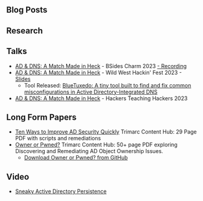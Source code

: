 ## Blog Posts


## Research

## Talks
- [AD & DNS: A Match Made in Heck](https://www.hub.trimarcsecurity.com/post/ad-dns-a-match-made-in-heck) - BSides Charm 2023
  [ - Recording](https://youtu.be/QSRxrTXj8G0)
- [AD & DNS: A Match Made in Heck](https://www.hub.trimarcsecurity.com/post/ad-dns-a-match-made-in-heck) - Wild West Hackin' Fest 2023 - [Slides](https://github.com/TrimarcJake/BlueTuxedo/blob/main/ADI%20DNS%20-%20No%20demo.pptx)
  - Tool Released: [BlueTuxedo: A tiny tool built to find and fix common misconfigurations in Active Directory-Integrated DNS](https://github.com/TrimarcJake/BlueTuxedo)
- [AD & DNS: A Match Made in Heck](https://www.hub.trimarcsecurity.com/post/ad-dns-a-match-made-in-heck) - Hackers Teaching Hackers 2023

## Long Form Papers
- [Ten Ways to Improve AD Security Quickly](https://www.hub.trimarcsecurity.com/post/ten-ways-to-improve-ad-security-quickly) Trimarc Content Hub: 29 Page PDF with scripts and remediations
- [Owner or Pwned?](https://www.hub.trimarcsecurity.com/post/trimarc-whitepaper-owner-or-pwnd) Trimarc Content Hub: 50+ page PDF exploring Discovering and Remediating AD Object Ownership Issues.
  - [Download Owner or Pwned? from GitHub](https://github.com/JimSycurity/JimSycurity/tree/main/Documents/Owner_or_Pwned_v1.3.pdf)

## Video
- [Sneaky Active Directory Persistence](https://www.hub.trimarcsecurity.com/video?wix-vod-video-id=NdiHgoqoezM&wix-vod-comp-id=comp-k9ynu2kz)
